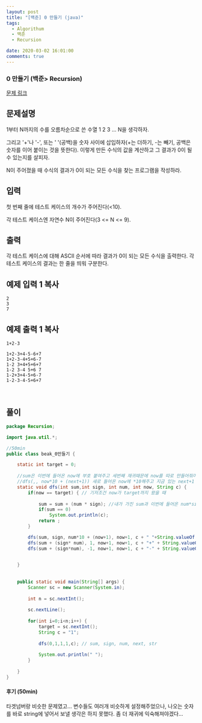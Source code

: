 ```yaml
---
layout: post
title: "[백준] 0 만들기 (java)"
tags:
  - Algorithum
  - 백준
  - Recursion

date: 2020-03-02 16:01:00
comments: true
---
```




###   0 만들기 (백준> Recursion)

[문제 링크](https://www.acmicpc.net/problem/7490 )

## 문제설명

1부터 N까지의 수를 오름차순으로 쓴 수열 1 2 3 ... N을 생각하자.

그리고 '+'나 '-', 또는 ' '(공백)을 숫자 사이에 삽입하자(+는 더하기, -는 빼기, 공백은 숫자를 이어 붙이는 것을 뜻한다). 이렇게 만든 수식의 값을 계산하고 그 결과가 0이 될 수 있는지를 살피자.

N이 주어졌을 때 수식의 결과가 0이 되는 모든 수식을 찾는 프로그램을 작성하라.

## 입력

첫 번째 줄에 테스트 케이스의 개수가 주어진다(<10).

각 테스트 케이스엔 자연수 N이 주어진다(3 <= N <= 9).

## 출력

각 테스트 케이스에 대해 ASCII 순서에 따라 결과가 0이 되는 모든 수식을 출력한다. 각 테스트 케이스의 결과는 한 줄을 띄워 구분한다.

## 예제 입력 1 복사

```
2
3
7
```

## 예제 출력 1 복사

```
1+2-3

1+2-3+4-5-6+7
1+2-3-4+5+6-7
1-2 3+4+5+6+7
1-2 3-4 5+6 7
1-2+3+4-5+6-7
1-2-3-4-5+6+7
```

<br>

## 풀이

```java
package Recursion;

import java.util.*;

//50min
public class beak_0만들기 {

	static int target = 0;
	
	//sum은 이번에 들어온 now에 부호 붙여주고 세번째 재귀때문에 now를 따로 만들어줘야했다
	//dfs(,, now*10 + (next+1)) 새로 들어온 now에 *10해주고 지금 있는 next+1 해줘야 22 이렇게 들어왔을때, 2*10 + (2+1) 가능 
	static void dfs(int sum,int sign, int num, int now, String c) {
		if(now == target) { // 기저조건 now가 target까지 왔을 때
			
			sum = sum + (num * sign); //내가 가진 sum과 이번에 들어온 num*sign이 0인지 확인한다
			if(sum == 0)
				System.out.println(c);
			return ;
		}

		dfs(sum, sign, num*10 + (now+1), now+1, c + " "+String.valueOf(now+1));
		dfs(sum + (sign* num), 1, now+1, now+1, c + "+" + String.valueOf(now+1));
		dfs(sum + (sign*num), -1, now+1, now+1, c + "-" + String.valueOf(now+1));

		
	}
	
	
	public static void main(String[] args) {
		Scanner sc = new Scanner(System.in);
		
		int n = sc.nextInt();
		
		sc.nextLine();
		
		for(int i=0;i<n;i++) {
			target = sc.nextInt();
			String c = "1";
			
			dfs(0,1,1,1,c); // sum, sign, num, next, str
			
			System.out.println(" ");
		}
		
	}
}

```

#### 후기 (50min)

타겟넘버랑 비슷한 문제였고... 변수들도 여러개 비슷하게 설정해주었으나, 나오는 숫자를 바로 string에 넣어서 보낼 생각은 하지 못했다. 좀 더 재귀에 익숙해져야겠다...

<br>
